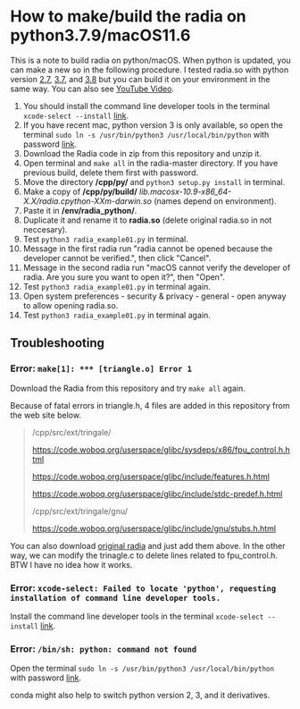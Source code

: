 # How to make/build the radia on python3.7.9/macOS11.6

This is a note to build radia on python/macOS. When python is updated, you can make a new so in the following procedure. I tested radia.so with python version [2.7](https://github.com/hidecode221b/Radia/blob/master/env/radia_python/radia.cpython-27m-darwin.so), [3.7](https://github.com/hidecode221b/Radia/blob/master/env/radia_python/radia.cpython-37m-darwin.so), and [3.8](https://github.com/hidecode221b/Radia/blob/master/env/radia_python/radia.cpython-38-darwin.so) but you can build it on your environment in the same way. You can also see [YouTube Video](https://youtu.be/mbbfCD5LF5c). 

1. You should install the command line developer tools in the terminal `xcode-select --install` [link](https://mac.install.guide/commandlinetools/).
1. If you have recent mac, python version 3 is only available, so open the terminal `sudo ln -s /usr/bin/python3 /usr/local/bin/python` with password [link](https://stackoverflow.com/questions/71591971/how-can-i-fix-the-zsh-command-not-found-python-error-macos-monterey-12-3).
1. Download the Radia code in zip from this repository and unzip it.
1. Open terminal and `make all` in the radia-master directory. If you have previous build, delete them first with password.
1. Move the directory **/cpp/py/** and `python3 setup.py install` in terminal.
1. Make a copy of **/cpp/py/build/** *lib.macosx-10.9-x86_64-X.X/radia.cpython-XXm-darwin.so* (names depend on environment).
1. Paste it in **/env/radia_python/**.
1. Duplicate it and rename it to **radia.so** (delete original radia.so in not neccesary).
1. Test `python3 radia_example01.py` in terminal.
1. Message in the first radia run "radia cannot be opened because the developer cannot be verified.", then click "Cancel".
1. Message in the second radia run "macOS cannot verify the developer of radia. Are you sure you want to open it?", then "Open".
1. Test `python3 radia_example01.py` in terminal again.
1. Open system preferences - security & privacy - general - open anyway to allow opening radia.so.
1. Test `python3 radia_example01.py` in terminal again.

## Troubleshooting

### Error: `make[1]: *** [triangle.o] Error 1`

Download the Radia from this repository and try `make all` again.

Because of fatal errors in triangle.h, 4 files are added in this repository from the web site below.

> /cpp/src/ext/tringale/
> 
> https://code.woboq.org/userspace/glibc/sysdeps/x86/fpu_control.h.html
> 
> https://code.woboq.org/userspace/glibc/include/features.h.html
> 
> https://code.woboq.org/userspace/glibc/include/stdc-predef.h.html
> 
> /cpp/src/ext/tringale/gnu/
> 
> https://code.woboq.org/userspace/glibc/include/gnu/stubs.h.html
>

You can also download [original radia](https://github.com/ochubar/Radia) and just add them above. In the other way, we can modify the trinagle.c to delete lines related to fpu_control.h. BTW I have no idea how it works.

### Error: `xcode-select: Failed to locate 'python', requesting installation of command line developer tools.`

Install the command line developer tools in the terminal `xcode-select --install` [link](https://mac.install.guide/commandlinetools/).

### Error: `/bin/sh: python: command not found`

Open the terminal `sudo ln -s /usr/bin/python3 /usr/local/bin/python` with password [link](https://stackoverflow.com/questions/71591971/how-can-i-fix-the-zsh-command-not-found-python-error-macos-monterey-12-3).

conda might also help to switch python version 2, 3, and it derivatives.

